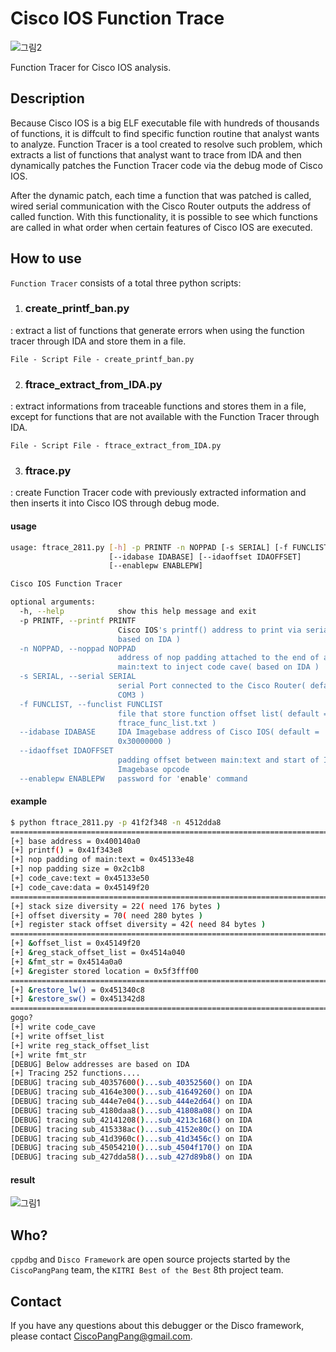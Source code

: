 # Cisco IOS Function Trace

![그림2](https://user-images.githubusercontent.com/56502205/71259830-a8046a80-237c-11ea-932f-f8c5ab7989a4.PNG)

Function Tracer for Cisco IOS analysis.



## Description

Because Cisco IOS is a big ELF executable file with hundreds of thousands of functions, it is diffcult to find specific function routine that analyst wants to analyze. Function Tracer is a tool created to resolve such problem, which extracts a list of functions that analyst want to trace from IDA and then dynamically patches the Function Tracer code via the debug mode of Cisco IOS.

After the dynamic patch, each time a function that was patched is called, wired serial communication with the Cisco Router outputs the address of  called function. With this functionality, it is possible to see which functions are called in what order when certain features of Cisco IOS are executed.



## How to use

`Function Tracer` consists of a total three python scripts:

1. ### **create_printf_ban.py**

: extract a list of functions that generate errors when using the function tracer through IDA and store them in a file.

``` 
File - Script File - create_printf_ban.py
```



2. ### **ftrace_extract_from_IDA.py**

: extract informations from traceable functions and stores them in a file, except for functions that are not available with the Function Tracer through IDA.

```
File - Script File - ftrace_extract_from_IDA.py
```



3. ### **ftrace.py**

: create Function Tracer code with previously extracted information and then inserts it into Cisco IOS through debug mode.

#### usage

```sh
usage: ftrace_2811.py [-h] -p PRINTF -n NOPPAD [-s SERIAL] [-f FUNCLIST]
                      [--idabase IDABASE] [--idaoffset IDAOFFSET]
                      [--enablepw ENABLEPW]

Cisco IOS Function Tracer

optional arguments:
  -h, --help            show this help message and exit
  -p PRINTF, --printf PRINTF
                        Cisco IOS's printf() address to print via serial(
                        based on IDA )
  -n NOPPAD, --noppad NOPPAD
                        address of nop padding attached to the end of a
                        main:text to inject code cave( based on IDA )
  -s SERIAL, --serial SERIAL
                        serial Port connected to the Cisco Router( default =
                        COM3 )
  -f FUNCLIST, --funclist FUNCLIST
                        file that store function offset list( default =
                        ftrace_func_list.txt )
  --idabase IDABASE     IDA Imagebase address of Cisco IOS( default =
                        0x30000000 )
  --idaoffset IDAOFFSET
                        padding offset between main:text and start of IDA
                        Imagebase opcode
  --enablepw ENABLEPW   password for 'enable' command
```



#### example

```sh
$ python ftrace_2811.py -p 41f2f348 -n 4512dda8
================================================================================
[+] base address = 0x400140a0
[+] printf() = 0x41f343e8
[+] nop padding of main:text = 0x45133e48
[+] nop padding size = 0x2c1b8
[+] code_cave:text = 0x45133e50
[+] code_cave:data = 0x45149f20
================================================================================
[+] stack size diversity = 22( need 176 bytes )
[+] offset diversity = 70( need 280 bytes )
[+] register stack offset diversity = 42( need 84 bytes )
================================================================================
[+] &offset_list = 0x45149f20
[+] &reg_stack_offset_list = 0x4514a040
[+] &fmt_str = 0x4514a0a0
[+] &register stored location = 0x5f3fff00
================================================================================
[+] &restore_lw() = 0x451340c8
[+] &restore_sw() = 0x451342d8
================================================================================
gogo?
[+] write code_cave
[+] write offset_list
[+] write reg_stack_offset_list
[+] write fmt_str
[DEBUG] Below addresses are based on IDA
[+] Tracing 252 functions....
[DEBUG] tracing sub_40357600()...sub_40352560() on IDA
[DEBUG] tracing sub_4164e300()...sub_41649260() on IDA
[DEBUG] tracing sub_444e7e04()...sub_444e2d64() on IDA
[DEBUG] tracing sub_4180daa8()...sub_41808a08() on IDA
[DEBUG] tracing sub_42141208()...sub_4213c168() on IDA
[DEBUG] tracing sub_415338ac()...sub_4152e80c() on IDA
[DEBUG] tracing sub_41d3960c()...sub_41d3456c() on IDA
[DEBUG] tracing sub_45054210()...sub_4504f170() on IDA
[DEBUG] tracing sub_427dda58()...sub_427d89b8() on IDA
```



#### result

![그림1](https://user-images.githubusercontent.com/56502205/71259848-b2beff80-237c-11ea-9d16-d959f06df1db.png)





## Who?

`cppdbg` and `Disco Framework` are open source projects started by the `CiscoPangPang` team, the `KITRI Best of the Best` 8th project team.



## Contact

If you have any questions about this debugger or the Disco framework, please contact CiscoPangPang@gmail.com.

